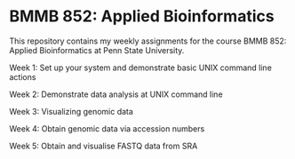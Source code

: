# BMMB 852: Applied Bioinformatics 

This repository contains my weekly assignments for the course BMMB 852: Applied Bioinformatics at Penn State University. 

Week 1: Set up your system and demonstrate basic UNIX command line actions


Week 2: Demonstrate data analysis at UNIX command line


Week 3: Visualizing genomic data


Week 4: Obtain genomic data via accession numbers

Week 5: Obtain and visualise FASTQ data from SRA

